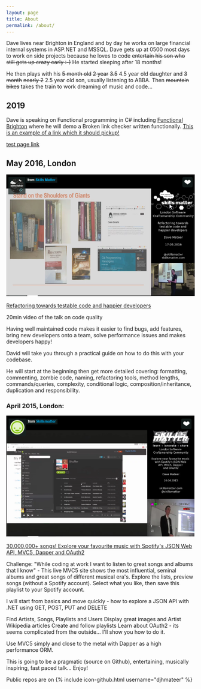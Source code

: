 ```yaml
---
layout: page
title: About
permalink: /about/
---
```

Dave lives near Brighton in England and by day he works on large financial internal systems in ASP.NET and MSSQL. Dave gets up at 0500 most days to work on side projects because he loves to code ~~entertain his son who still gets up crazy early :-)~~ He started sleeping after 18 months!

 He then plays with his ~~5 month old~~ ~~2 year~~ ~~3.5~~ 4.5 year old daughter and ~~3 month~~ ~~nearly 2~~ 2.5 year old son, usually listening to ABBA. Then ~~mountain bikes~~ takes the train to work dreaming of music and code…

## 2019
Dave is speaking on Functional programming in C# including [Functional Brighton](https://www.meetup.com/Functional-Brighton/events/260140369/) where he will demo a Broken link checker written functionally. [This is an example of a link which it should pickup!](https://www.meetup.com/Functional-Brighton/events/260140369/asdf/)  

<a href="/test">test page link<a>



## May 2016, London

[![Screenshot](/assets/SkillsMatters2.png)](https://skillsmatter.com/skillscasts/8181-lscc-talks-may)

[Refactoring towards testable code and happier developers](https://skillsmatter.com/skillscasts/8181-lscc-talks-may)

20min video of the talk on code quality

Having well maintained code makes it easier to find bugs, add features, bring new developers onto a team, solve performance issues and makes developers happy!

David will take you through a practical guide on how to do this with your codebase.

He will start at the beginning then get more detailed covering: formatting, commenting, zombie code, naming, refactoring tools, method lengths, commands/queries, complexity, conditional logic, composition/inheritance, duplication and responsibility.


### April 2015, London:

[![Screenshot](/assets/SkillsMatters1.png)](https://skillsmatter.com/skillscasts/6350-30m-plus-songs-explore-your-favorite-music-with-spotifys-json-web-api-mvc5-dapper-and-oauth2)

[30,000,000+ songs! Explore your favourite music with Spotify's JSON Web API, MVC5, Dapper and OAuth2](https://skillsmatter.com/skillscasts/6350-30m-plus-songs-explore-your-favorite-music-with-spotifys-json-web-api-mvc5-dapper-and-oauth2)

Challenge: "While coding at work I want to listen to great songs and albums that I know" - This live MVC5 site shows the most influential, seminal albums and great songs of different musical era's. Explore the lists, preview songs (without a Spotify account). Select what you like, then save this playlist to your Spotify account.

I will start from basics and move quickly - how to explore a JSON API with .NET using GET, POST, PUT and DELETE

Find Artists, Songs, Playlists and Users
Display great images and Artist Wikipedia articles
Create and follow playlists
Learn about OAuth2 - its seems complicated from the outside… I'll show you how to do it.

Use MVC5 simply and close to the metal with Dapper as a high performance ORM.

This is going to be a pragmatic (source on Github), entertaining, musically inspiring, fast paced talk… Enjoy!





Public repos are on 
{% include icon-github.html username="djhmateer" %} 